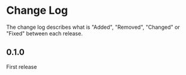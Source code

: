 # Change Log

The change log describes what is "Added", "Removed", "Changed" or "Fixed" between each release.

## 0.1.0

First release